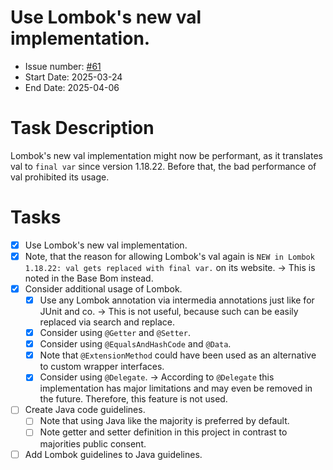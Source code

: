# Use Lombok's new val implementation.
* Issue number: [\#61](https://codeberg.org/splitcells-net/net.splitcells.network.community/issues/61)
* Start Date: 2025-03-24
* End Date: 2025-04-06
# Task Description
Lombok's new val implementation might now be performant,
as it translates val to `final var` since version 1.18.22.
Before that, the bad performance of val prohibited its usage.
# Tasks
* [x] Use Lombok's new val implementation.
* [x] Note, that the reason for allowing Lombok's val again is `NEW in Lombok 1.18.22: val gets replaced with final var.` on its website.
  -> This is noted in the Base Bom instead.
* [x] Consider additional usage of Lombok.
    * [x] Use any Lombok annotation via intermedia annotations just like for JUnit and co.
      -> This is not useful, because such can be easily replaced via search and replace.
    * [x] Consider using `@Getter` and `@Setter`.
    * [x] Consider using `@EqualsAndHashCode` and `@Data`.
    * [x] Note that `@ExtensionMethod` could have been used as an alternative to custom wrapper interfaces.
    * [x] Consider using `@Delegate`.
      -> According to `@Delegate` this implementation has major limitations and may even be removed in the future.
      Therefore, this feature is not used.
* [ ] Create Java code guidelines.
    * [ ] Note that using Java like the majority is preferred by default.
    * [ ] Note getter and setter definition in this project in contrast to majorities public consent.
* [ ] Add Lombok guidelines to Java guidelines.

